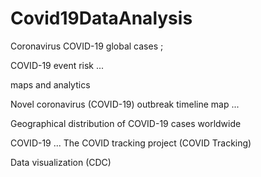 # Covid19DataAnalysis

Coronavirus COVID-19 global cases ; 

COVID-19 event risk ...

maps and analytics  

Novel coronavirus (COVID-19) outbreak timeline map ... 

Geographical distribution of COVID-19 cases worldwide 

COVID-19 ... The COVID tracking project (COVID Tracking)

Data visualization (CDC)
